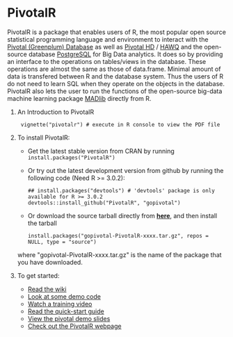 PivotalR
=======

PivotalR is a package that enables users of R, the most popular open source statistical programming language
and environment to interact with the [Pivotal (Greenplum) Database](http://www.greenplum.com/products/greenplum-database)
as well as [Pivotal HD](http://www.greenplum.com/products/pivotal-hd) / [HAWQ](http://www.greenplum.com/blog/dive-in/hawq-the-new-benchmark-for-sql-on-hadoop)
and the open-source database [PostgreSQL](http://www.postgresql.org/) for Big Data
analytics. It does so by providing an interface to the operations on tables/views in the database. These
operations are almost the same as those of data.frame. Minimal amount of data is transfered between R and
the database system. Thus the users of R do not need to learn SQL when they
operate on the objects in the database. PivotalR also lets the user to run the functions of the open-source
big-data machine
learning package [MADlib](http://madlib.net/) directly from R.

1. An Introduction to PivotalR

        vignette("pivotalr") # execute in R console to view the PDF file
2. To install PivotalR:
    * Get the latest stable version from CRAN by running `install.packages("PivotalR")`
    * Or try out the latest development version from github by running the following code (Need R >= 3.0.2):

        ```
        ## install.packages("devtools") # 'devtools' package is only available for R >= 3.0.2
        devtools::install_github("PivotalR", "gopivotal")
        ```
    * Or download the source tarball directly from [**here**](https://github.com/gopivotal/PivotalR/tarball/master), and then install the tarball

        ```
        install.packages("gopivotal-PivotalR-xxxx.tar.gz", repos = NULL, type = "source")
        ```
    where "gopivotal-PivotalR-xxxx.tar.gz" is the name of the package that you have downloaded.
3. To get started:
    * [Read the wiki](https://github.com/gopivotal/PivotalR/wiki)
    * [Look at some demo code](https://github.com/gopivotal/PivotalR/wiki/Example)
    * [Watch a training video](https://docs.google.com/file/d/0B9bfZ-YiuzxQc1RWTEJJZ2V1TWc/edit?usp=sharing)
    * [Read the quick-start guide](https://github.com/wjjung317/gp-r/blob/master/docs/PivotalR-quick-start%20v2.pdf)
    * [View the pivotal demo slides](https://docs.google.com/presentation/d/103dv1h4VBCBAixqpezJzWmffyrcRR2h9MCJBTfMOBIM/edit?usp=sharing)
    * [Check out the PivotalR webpage](http://gopivotal.github.io/PivotalR)
